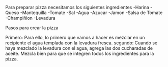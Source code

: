 Para preparar pizza necesitamos los siguientes ingredientes
-Harina
-Queso
-Mantequilla
-Tomate
-Sal
-Agua
-Azucar
-Jamon
-Salsa de Tomate
-Champiñion
-Levadura

Pasos para crear la pizza

Primero: Para ello, lo primero que vamos a hacer es mezclar en un recipiente el agua templada con la levadura fresca.
segundo: Cuando se haya mezclado la levadura con el agua, agrega las dos cucharadas de aceite.
Mezcla bien para que se integren todos los ingredientes para la pizza.
